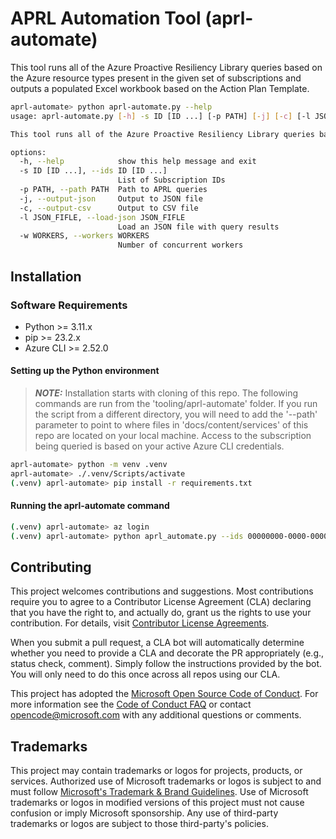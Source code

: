 # APRL Automation Tool (aprl-automate)

This tool runs all of the Azure Proactive Resiliency Library queries based on the Azure resource types present in the given set of subscriptions and outputs a populated Excel workbook based on the Action Plan Template.

```bash
aprl-automate> python aprl-automate.py --help
usage: aprl-automate.py [-h] -s ID [ID ...] [-p PATH] [-j] [-c] [-l JSON_FIFLE] [-w WORKERS]

This tool runs all of the Azure Proactive Resiliency Library queries based on the Azure resource types present in the given set of subscriptions and outputs a populated Excel workbook based on the Action Plan Template.

options:
  -h, --help            show this help message and exit
  -s ID [ID ...], --ids ID [ID ...]
                        List of Subscription IDs
  -p PATH, --path PATH  Path to APRL queries
  -j, --output-json     Output to JSON file
  -c, --output-csv      Output to CSV file
  -l JSON_FIFLE, --load-json JSON_FIFLE
                        Load an JSON file with query results
  -w WORKERS, --workers WORKERS
                        Number of concurrent workers
```

## Installation

### Software Requirements
- Python     >= 3.11.x
- pip        >= 23.2.x
- Azure CLI  >= 2.52.0

#### Setting up the Python environment
> **_NOTE:_**  Installation starts with cloning of this repo.  The following commands are run from the 'tooling/aprl-automate' folder.  If you run the script from a different directory, you will need to add the '--path' parameter to point to where files in 'docs/content/services' of this repo are located on your local machine.  Access to the subscription being queried is based on your active Azure CLI credentials.

```bash
aprl-automate> python -m venv .venv
aprl-automate> ./.venv/Scripts/activate
(.venv) aprl-automate> pip install -r requirements.txt
```

#### Running the aprl-automate command
```bash
(.venv) aprl-automate> az login
(.venv) aprl-automate> python aprl_automate.py --ids 00000000-0000-0000-0000-000000000000
```
## Contributing

This project welcomes contributions and suggestions.  Most contributions require you to agree to a
Contributor License Agreement (CLA) declaring that you have the right to, and actually do, grant us
the rights to use your contribution. For details, visit [Contributor License Agreements](https://cla.opensource.microsoft.com).

When you submit a pull request, a CLA bot will automatically determine whether you need to provide
a CLA and decorate the PR appropriately (e.g., status check, comment). Simply follow the instructions
provided by the bot. You will only need to do this once across all repos using our CLA.

This project has adopted the [Microsoft Open Source Code of Conduct](https://opensource.microsoft.com/codeofconduct/).
For more information see the [Code of Conduct FAQ](https://opensource.microsoft.com/codeofconduct/faq/) or
contact [opencode@microsoft.com](mailto:opencode@microsoft.com) with any additional questions or comments.

## Trademarks

This project may contain trademarks or logos for projects, products, or services. Authorized use of Microsoft
trademarks or logos is subject to and must follow
[Microsoft's Trademark & Brand Guidelines](https://www.microsoft.com/en-us/legal/intellectualproperty/trademarks/usage/general).
Use of Microsoft trademarks or logos in modified versions of this project must not cause confusion or imply Microsoft sponsorship.
Any use of third-party trademarks or logos are subject to those third-party's policies.
